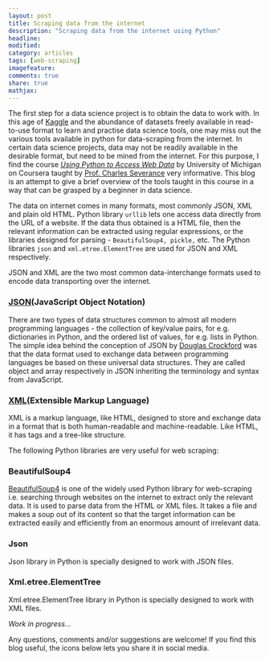 ```yaml
---
layout: post
title: Scraping data from the internet 
description: "Scraping data from the internet using Python"
headline:
modified: 
category: articles
tags: [web-scraping]
imagefeature: 
comments: true
share: true
mathjax:
---
```

The first step for a data science project is to obtain the data to work with. 
In this age of [Kaggle](https://www.kaggle.com/) and the abundance of datasets freely available in read-to-use format to learn and practise 
data science tools, one may miss out the various tools available in python for data-scraping from the internet. In certain data science projects, data may not be readily available in the desirable format, but need to be mined from the internet. For this purpose, I find the course [*Using Python to Access Web Data*](https://www.coursera.org/learn/python-network-data) by University of Michigan on Coursera taught by [Prof. Charles Severance](http://www.dr-chuck.com/) very informative. This blog is an attempt to give a brief overview of the tools taught in this course in a way that can be grasped by a beginner in data science.

[//]: # (Knowing how to gather data available on the internet gives one more flexibity and independence to choose a project of one's own liking.) 

The data on internet comes in many formats, most commonly JSON, XML and plain old HTML. Python library `urllib` lets one access data directly from the URL of a website. If the data thus obtained is a HTML file, then the relevant information can be extracted using regular expressions, or the libraries designed for parsing - `BeautifulSoup4, pickle,` etc. The Python libraries `json` and `xml.etree.ElementTree` are used for JSON and XML respectively.

JSON and XML are the two most common data-interchange formats used to encode data transporting over the internet. 

### [JSON](http://www.json.org/)(JavaScript Object Notation)
There are two types of data structures common to almost all modern programming languages - the collection of key/value pairs, for e.g. dictionaries in Python, and the ordered list of values, for e.g. lists in Python. The simple idea behind the conception of JSON by [Douglas Crockford](https://en.wikipedia.org/wiki/Douglas_Crockford) was that the data format used to exchange data between programming languages be based on these universal data structures. They are called object and array respectively in JSON inheriting the terminology and syntax from JavaScript.

### [XML](https://www.xml.com/pub/a/98/10/guide0.html)(Extensible Markup Language)
XML is a markup language, like HTML, designed to store and exchange data in a format that is both human-readable and machine-readable. Like HTML, it has tags and a tree-like structure.

The following Python libraries are very useful for web scraping:

### BeautifulSoup4
[BeautifulSoup4](https://www.crummy.com/software/BeautifulSoup/) is one of the widely used Python library for web-scraping i.e. searching through websites on the internet to extract only the relevant data. It is used to parse data from the HTML or XML files. It takes a file and makes a soup out of its content so that the target information can be extracted easily and efficiently from an enormous amount of irrelevant data. 

### Json
Json library in Python is specially designed to work with JSON files. 

### Xml.etree.ElementTree
Xml.etree.ElementTree library in Python is specially designed to work with XML files.  

[//]: # (This library works similar to BeautifulSoup above?)

*Work in progress...*

Any questions, comments and/or suggestions are welcome! If you find this blog useful, the icons below lets you share it in social media.
